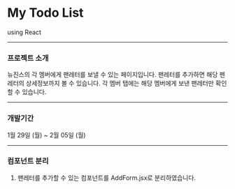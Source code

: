# My Todo List

using React

---

### 프로젝트 소개

뉴진스의 각 멤버에게 팬레터를 보낼 수 있는 페이지입니다.
팬레터를 추가하면 해당 펜레터의 상세정보까지 볼 수 있습니다.
각 멤버 탭에는 해당 멤버에게 보낸 팬레터만 확인할 수 있습니다.

---

### 개발기간

1월 29일 (월) ~ 2월 05일 (월)

---

### 컴포넌트 분리

1. 팬레터를 추가할 수 있는 컴포넌트를 AddForm.jsx로 분리하였습니다.